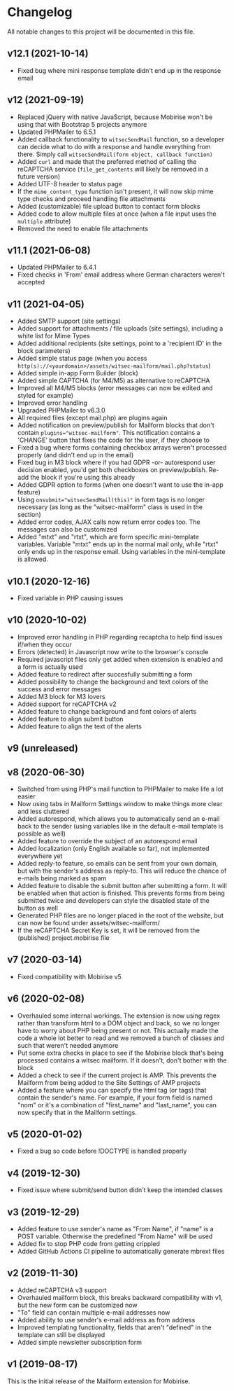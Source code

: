 # Changelog

All notable changes to this project will be documented in this file.

## v12.1 (2021-10-14)

- Fixed bug where mini response template didn't end up in the response email

## v12 (2021-09-19)

- Replaced jQuery with native JavaScript, because Mobirise won't be using that with Bootstrap 5 projects anymore
- Updated PHPMailer to 6.5.1
- Added callback functionality to `witsecSendMail` function, so a developer can decide what to do with a response and handle everything from there. Simply call `witsecSendMail(form object, callback function)`
- Added `curl` and made that the preferred method of calling the reCAPTCHA service (`file_get_contents` will likely be removed in a future version)
- Added UTF-8 header to status page
- If the `mime_content_type` function isn't present, it will now skip mime type checks and proceed handling file attachments
- Added (customizable) file upload button to contact form blocks
- Added code to allow multiple files at once (when a file input uses the `multiple` attribute)
- Removed the need to enable file attachments

## v11.1 (2021-06-08)

- Updated PHPMailer to 6.4.1
- Fixed checks in 'From' email address where German characters weren't accepted

## v11 (2021-04-05)

- Added SMTP support (site settings)
- Added support for attachments / file uploads (site settings), including a white list for Mime Types
- Added additional recipients (site settings, point to a 'recipient ID' in the block parameters)
- Added simple status page (when you access `http(s)://<yourdomain>/assets/witsec-mailform/mail.php?status`)
- Added simple in-app Form Builder (block)
- Added simple CAPTCHA (for M4/M5) as alternative to reCAPTCHA
- Improved all M4/M5 blocks (error messages can now be edited and styled for example)
- Improved error handling
- Upgraded PHPMailer to v6.3.0
- All required files (except mail.php) are plugins again
- Added notification on preview/publish for Mailform blocks that don't contain `plugins="witsec-mailform"`. This notification contains a 'CHANGE' button that fixes the code for the user, if they choose to
- Fixed a bug where forms containing checkbox arrays weren't processed properly (and didn't end up in the email)
- Fixed bug in M3 block where if you had GDPR -or- autorespond user decision enabled, you'd get both checkboxes on preview/publish. Re-add the block if you're using this already
- Added GDPR option to forms (when one doesn't want to use the in-app feature)
- Using `onsubmit="witsecSendMail(this)"` in form tags is no longer necessary (as long as the "witsec-mailform" class is used in the section)
- Added error codes, AJAX calls now return error codes too. The messages can also be customized
- Added "mtxt" and "rtxt", which are form specific mini-template variables. Variable "mtxt" ends up in the normal mail only, while "rtxt" only ends up in the response email. Using variables in the mini-template is allowed.

## v10.1 (2020-12-16)

- Fixed variable in PHP causing issues

## v10 (2020-10-02)

- Improved error handling in PHP regarding recaptcha to help find issues if/when they occur
- Errors (detected) in Javascript now write to the browser's console
- Required javascript files only get added when extension is enabled and a form is actually used
- Added feature to redirect after succesfully submitting a form
- Added possibility to change the background and text colors of the success and error messages
- Added M3 block for M3 lovers
- Added support for reCAPTCHA v2
- Added feature to change background and font colors of alerts
- Added feature to align submit button
- Added feature to align the text of the alerts

## v9 (unreleased)

## v8 (2020-06-30)

- Switched from using PHP's mail function to PHPMailer to make life a lot easier
- Now using tabs in Mailform Settings window to make things more clear and less cluttered
- Added autorespond, which allows you to automatically send an e-mail back to the sender (using variables like in the default e-mail template is possible as well)
- Added feature to override the subject of an autorespond email
- Added localization (only English available so far), not implemented everywhere yet
- Added reply-to feature, so emails can be sent from your own domain, but with the sender's address as reply-to. This will reduce the chance of e-mails being marked as spam
- Added feature to disable the submit button after submitting a form. It will be enabled when that action is finished. This prevents forms from being submitted twice and developers can style the disabled state of the button as well
- Generated PHP files are no longer placed in the root of the website, but can now be found under assets/witsec-mailform/
- If the reCAPTCHA Secret Key is set, it will be removed from the (published) project.mobirise file

## v7 (2020-03-14)

- Fixed compatibility with Mobirise v5

## v6 (2020-02-08)

- Overhauled some internal workings. The extension is now using regex rather than transform html to a DOM object and back, so we no longer have to worry about PHP being present or not. This actually made the code a whole lot better to read and we removed a bunch of classes and such that weren't needed anymore
- Put some extra checks in place to see if the Mobirise block that's being processed contains a witsec mailform. If it doesn't, don't bother with the block
- Added a check to see if the current project is AMP. This prevents the Mailform from being added to the Site Settings of AMP projects
- Added a feature where you can specify the html tag (or tags) that contain the sender's name. For example, if your form field is named "nom" or it's a combination of "first_name" and "last_name", you can now specify that in the Mailform settings.

## v5 (2020-01-02)

- Fixed a bug so code before !DOCTYPE is handled properly

## v4 (2019-12-30)

- Fixed issue where submit/send button didn't keep the intended classes

## v3 (2019-12-29)

- Added feature to use sender's name as "From Name", if "name" is a POST variable. Otherwise the predefined "From Name" will be used
- Added fix to stop PHP code from getting crippled
- Added GitHub Actions CI pipeline to automatically generate mbrext files

## v2 (2019-11-30)

- Added reCAPTCHA v3 support
- Overhauled mailform block, this breaks backward compatibility with v1, but the new form can be customized now
- "To" field can contain multiple e-mail addresses now
- Added ability to use sender's e-mail address as from address
- Improved templating functionality, fields that aren't "defined" in the template can still be displayed
- Added simple newsletter subscription form

## v1 (2019-08-17)

This is the initial release of the Mailform extension for Mobirise.
